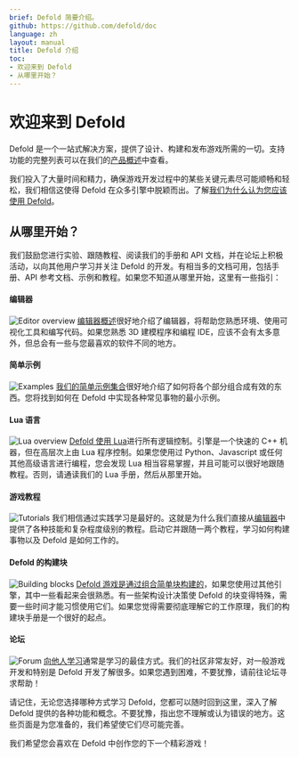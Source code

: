 ```yaml
---
brief: Defold 简要介绍。
github: https://github.com/defold/doc
language: zh
layout: manual
title: Defold 介绍
toc:
- 欢迎来到 Defold
- 从哪里开始？
---
```


# 欢迎来到 Defold

Defold 是一个一站式解决方案，提供了设计、构建和发布游戏所需的一切。支持功能的完整列表可以在我们的[产品概述](/product)中查看。

我们投入了大量时间和精力，确保游戏开发过程中的某些关键元素尽可能顺畅和轻松，我们相信这使得 Defold 在众多引擎中脱颖而出。了解[我们为什么认为您应该使用 Defold](/why)。

## 从哪里开始？

我们鼓励您进行实验、跟随教程、阅读我们的手册和 API 文档，并在论坛上积极活动，以向其他用户学习并关注 Defold 的开发。有相当多的文档可用，包括手册、API 参考文档、示例和教程。如果您不知道从哪里开始，这里有一些指引：

#### 编辑器
![Editor overview](/manuals/images/introduction/editor.png) [编辑器概述](/zh/manuals/editor/)很好地介绍了编辑器，将帮助您熟悉环境、使用可视化工具和编写代码。如果您熟悉 3D 建模程序和编程 IDE，应该不会有太多意外，但总会有一些与您最喜欢的软件不同的地方。

#### 简单示例
![Examples](/manuals/images/introduction/examples.jpg) [我们的简单示例集合](/examples/)很好地介绍了如何将各个部分组合成有效的东西。您将找到如何在 Defold 中实现各种常见事物的最小示例。

#### Lua 语言
![Lua overview](/manuals/images/introduction/lua.png) [Defold 使用 Lua](/zh/manuals/lua/)进行所有逻辑控制。引擎是一个快速的 C++ 机器，但在高层次上由 Lua 程序控制。如果您使用过 Python、Javascript 或任何其他高级语言进行编程，您会发现 Lua 相当容易掌握，并且可能可以很好地跟随教程。否则，请通读我们的 Lua 手册，然后从那里开始。

#### 游戏教程
![Tutorials](/manuals/images/introduction/tutorials.jpg) 我们相信通过实践学习是最好的。这就是为什么我们直接从[编辑器](/zh/manuals/editor/)中提供了各种技能和复杂程度级别的教程。启动它并跟随一两个教程，学习如何构建事物以及 Defold 是如何工作的。

#### Defold 的构建块
![Building blocks](/manuals/images/introduction/building_blocks.png) [Defold 游戏是通过组合简单块构建的](/zh/manuals/building-blocks/)，如果您使用过其他引擎，其中一些看起来会很熟悉。有一些架构设计决策使 Defold 的块变得特殊，需要一些时间才能习惯使用它们。如果您觉得需要彻底理解它的工作原理，我们的构建块手册是一个很好的起点。

#### 论坛
![Forum](/manuals/images/introduction/forum.jpg) [向他人学习](//forum.defold.com/)通常是学习的最佳方式。我们的社区非常友好，对一般游戏开发和特别是 Defold 开发了解很多。如果您遇到困难，不要犹豫，请前往论坛寻求帮助！

请记住，无论您选择哪种方式学习 Defold，您都可以随时回到这里，深入了解 Defold 提供的各种功能和概念。不要犹豫，指出您不理解或认为错误的地方。这些页面是为您准备的，我们希望使它们尽可能完善。

我们希望您会喜欢在 Defold 中创作您的下一个精彩游戏！